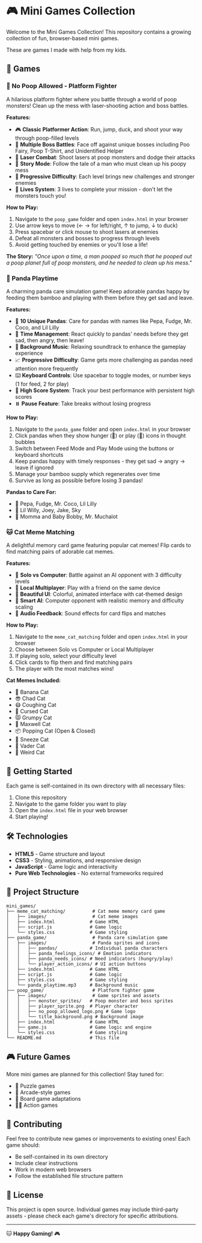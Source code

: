 # 🎮 Mini Games Collection

Welcome to the Mini Games Collection! This repository contains a growing collection of fun, browser-based mini games.

These are games I made with help from my kids.

## 🎯 Games

### 💩 No Poop Allowed - Platform Fighter

A hilarious platform fighter where you battle through a world of poop monsters! Clean up the mess with laser-shooting action and boss battles.

**Features:**
- 🎮 **Classic Platformer Action**: Run, jump, duck, and shoot your way through poop-filled levels
- 👾 **Multiple Boss Battles**: Face off against unique bosses including Poo Fairy, Poop T-Shirt, and Unidentified Helper
- 🔫 **Laser Combat**: Shoot lasers at poop monsters and dodge their attacks
- 📖 **Story Mode**: Follow the tale of a man who must clean up his poopy mess
- 🎯 **Progressive Difficulty**: Each level brings new challenges and stronger enemies
- 💖 **Lives System**: 3 lives to complete your mission - don't let the monsters touch you!

**How to Play:**
1. Navigate to the `poop_game` folder and open `index.html` in your browser
2. Use arrow keys to move (← → for left/right, ↑ to jump, ↓ to duck)
3. Press spacebar or click mouse to shoot lasers at enemies
4. Defeat all monsters and bosses to progress through levels
5. Avoid getting touched by enemies or you'll lose a life!

**The Story:**
*"Once upon a time, a man pooped so much that he pooped out a poop planet full of poop monsters, and he needed to clean up his mess."*

### 🐼 Panda Playtime

A charming panda care simulation game! Keep adorable pandas happy by feeding them bamboo and playing with them before they get sad and leave.

**Features:**
- 🐼 **10 Unique Pandas**: Care for pandas with names like Pepa, Fudge, Mr. Coco, and Lil Lilly
- 🎯 **Time Management**: React quickly to pandas' needs before they get sad, then angry, then leave!
- 🎵 **Background Music**: Relaxing soundtrack to enhance the gameplay experience
- 📈 **Progressive Difficulty**: Game gets more challenging as pandas need attention more frequently
- ⌨️ **Keyboard Controls**: Use spacebar to toggle modes, or number keys (1 for feed, 2 for play)
- 💾 **High Score System**: Track your best performance with persistent high scores
- ⏸️ **Pause Feature**: Take breaks without losing progress

**How to Play:**
1. Navigate to the `panda_game` folder and open `index.html` in your browser
2. Click pandas when they show hunger (🍃) or play (🎾) icons in thought bubbles
3. Switch between Feed Mode and Play Mode using the buttons or keyboard shortcuts
4. Keep pandas happy with timely responses - they get sad → angry → leave if ignored
5. Manage your bamboo supply which regenerates over time
6. Survive as long as possible before losing 3 pandas!

**Pandas to Care For:**
- 🐼 Pepa, Fudge, Mr. Coco, Lil Lilly
- 🐼 Lil Willy, Joey, Jake, Sky
- 🐼 Momma and Baby Bobby, Mr. Muchalot

### 🐱 Cat Meme Matching

A delightful memory card game featuring popular cat memes! Flip cards to find matching pairs of adorable cat memes.

**Features:**
- 🤖 **Solo vs Computer**: Battle against an AI opponent with 3 difficulty levels
- 👫 **Local Multiplayer**: Play with a friend on the same device
- 🎨 **Beautiful UI**: Colorful, animated interface with cat-themed design
- 🧠 **Smart AI**: Computer opponent with realistic memory and difficulty scaling
- 🎵 **Audio Feedback**: Sound effects for card flips and matches

**How to Play:**
1. Navigate to the `meme_cat_matching` folder and open `index.html` in your browser
2. Choose between Solo vs Computer or Local Multiplayer
3. If playing solo, select your difficulty level
4. Click cards to flip them and find matching pairs
5. The player with the most matches wins!

**Cat Memes Included:**
- 🍌 Banana Cat
- 😎 Chad Cat  
- 😷 Coughing Cat
- 👹 Cursed Cat
- 😾 Grumpy Cat
- 🎩 Maxwell Cat
- 📦 Popping Cat (Open & Closed)
- 🤧 Sneeze Cat
- 🖤 Vader Cat
- 🤪 Weird Cat

## 🚀 Getting Started

Each game is self-contained in its own directory with all necessary files:

1. Clone this repository
2. Navigate to the game folder you want to play
3. Open the `index.html` file in your web browser
4. Start playing!

## 🛠️ Technologies

- **HTML5** - Game structure and layout
- **CSS3** - Styling, animations, and responsive design
- **JavaScript** - Game logic and interactivity
- **Pure Web Technologies** - No external frameworks required

## 📁 Project Structure

```
mini_games/
├── meme_cat_matching/          # Cat meme memory card game
│   ├── images/                 # Cat meme images
│   ├── index.html             # Game HTML
│   ├── script.js              # Game logic
│   └── styles.css             # Game styling
├── panda_game/                 # Panda care simulation game
│   ├── images/                 # Panda sprites and icons
│   │   ├── pandas/            # Individual panda characters
│   │   ├── panda_feelings_icons/ # Emotion indicators
│   │   ├── panda_needs_icons/ # Need indicators (hungry/play)
│   │   └── player_action_icons/ # UI action buttons
│   ├── index.html             # Game HTML
│   ├── script.js              # Game logic
│   ├── styles.css             # Game styling
│   └── panda_playtime.mp3     # Background music
├── poop_game/                  # Platform fighter game
│   ├── images/                 # Game sprites and assets
│   │   ├── monster_sprites/   # Poop monster and boss sprites
│   │   ├── player_sprite.png  # Player character
│   │   ├── no_poop_allowed_logo.png # Game logo
│   │   └── title_background.png # Background image
│   ├── index.html             # Game HTML
│   ├── game.js                # Game logic and engine
│   └── styles.css             # Game styling
└── README.md                  # This file
```

## 🎮 Future Games

More mini games are planned for this collection! Stay tuned for:
- 🧩 Puzzle games
- 🎯 Arcade-style games  
- 🎲 Board game adaptations
- 🏃‍♂️ Action games

## 🤝 Contributing

Feel free to contribute new games or improvements to existing ones! Each game should:
- Be self-contained in its own directory
- Include clear instructions
- Work in modern web browsers
- Follow the established file structure pattern

## 📜 License

This project is open source. Individual games may include third-party assets - please check each game's directory for specific attributions.

---

🐱 **Happy Gaming!** 🎮 